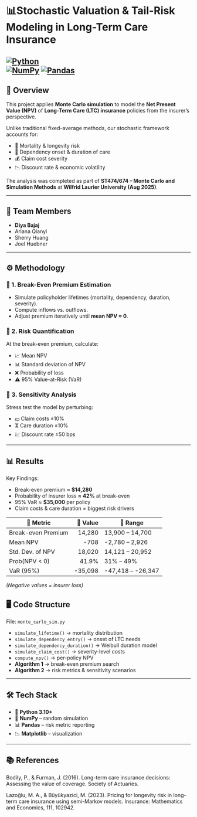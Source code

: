 # 📊Stochastic Valuation & Tail-Risk Modeling in Long-Term Care Insurance

[![Python](https://img.shields.io/badge/Python-3.10+-blue.svg)](https://www.python.org/)  
[![NumPy](https://img.shields.io/badge/NumPy-✓-orange.svg)](https://numpy.org/) [![Pandas](https://img.shields.io/badge/Pandas-✓-green.svg)](https://pandas.pydata.org/) 
---

## 📌 Overview  
This project applies **Monte Carlo simulation** to model the **Net Present Value (NPV)** of **Long-Term Care (LTC) insurance** policies from the insurer’s perspective.  

Unlike traditional fixed-average methods, our stochastic framework accounts for:  
- 👵 Mortality & longevity risk  
- 🏥 Dependency onset & duration of care  
- 💰 Claim cost severity  
- 📉 Discount rate & economic volatility  

The analysis was completed as part of **ST474/674 – Monte Carlo and Simulation Methods** at **Wilfrid Laurier University (Aug 2025)**.  

---

## 👥 Team Members  
- **Diya Bajaj**  
- Ariana Qianyi  
- Sherry Huang  
- Joel Huebner  


---

## ⚙️ Methodology  

### 🔹 1. Break-Even Premium Estimation  
- Simulate policyholder lifetimes (mortality, dependency, duration, severity).  
- Compute inflows vs. outflows.  
- Adjust premium iteratively until **mean NPV ≈ 0**.  

### 🔹 2. Risk Quantification  
At the break-even premium, calculate:  
- 📈 Mean NPV  
- 📊 Standard deviation of NPV  
- ❌ Probability of loss  
- ⚠️ 95% Value-at-Risk (VaR)  

### 🔹 3. Sensitivity Analysis  
Stress test the model by perturbing:  
- 💵 Claim costs ±10%  
- ⏳ Care duration ±10%  
- 💹 Discount rate ±50 bps  

---

## 📊 Results  

Key Findings:  

- Break-even premium ≈ **\$14,280**  
- Probability of insurer loss ≈ **42%** at break-even  
- 95% VaR ≈ **\$35,000** per policy  
- Claim costs & care duration = biggest risk drivers  

| 📐 Metric              | 🔢 Value   | 📎 Range             |
|------------------------|-----------:|----------------------|
| Break-even Premium     | 14,280     | 13,900 – 14,700     |
| Mean NPV               |   -708     | -2,780 – 2,926      |
| Std. Dev. of NPV       | 18,020     | 14,121 – 20,952     |
| Prob(NPV < 0)          | 41.9%      | 31% – 49%           |
| VaR (95%)              | -35,098    | -47,418 – -26,347   |

*(Negative values = insurer loss)*  

## 🖥️ Code Structure  

File: `monte_carlo_sim.py`  

- `simulate_lifetime()` → mortality distribution  
- `simulate_dependency_entry()` → onset of LTC needs  
- `simulate_dependency_duration()` → Weibull duration model  
- `simulate_claim_cost()` → severity-level costs  
- `compute_npv()` → per-policy NPV  
- **Algorithm 1** → break-even premium search  
- **Algorithm 2** → risk metrics & sensitivity scenarios  

---

## 🛠️ Tech Stack  
- 🐍 **Python 3.10+**  
- 🔢 **NumPy** – random simulation  
- 📊 **Pandas** – risk metric reporting  
- 📉 **Matplotlib** – visualization  

---

## 📚 References

Bodily, P., & Furman, J. (2016). Long-term care insurance decisions: Assessing the value of coverage. Society of Actuaries.

Lazoğlu, M. A., & Büyükyazici, M. (2023). Pricing for longevity risk in long-term care insurance using semi-Markov models. Insurance: Mathematics and Economics, 111, 102942.
